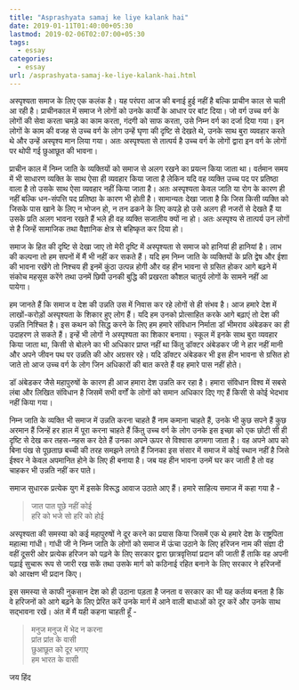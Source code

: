 ```yaml
---
title: "Asprashyata samaj ke liye kalank hai"
date: 2019-01-11T01:40:00+05:30
lastmod: 2019-02-06T02:07:00+05:30
tags:
  - essay
categories:
  - essay
url: /asprashyata-samaj-ke-liye-kalank-hai.html
---
```


अस्पृश्यता समाज के लिए एक कलंक है। यह परंपरा आज की बनाई हुई नहीं है बल्कि प्राचीन काल से चली आ रही है। प्राचीनकाल में समाज ने लोगों को उनके कार्यों के आधार पर बांट दिया। जो वर्ग उच्च वर्ग के लोगों की सेवा करता चमड़े का काम करता, गंदगी को साफ करता, उसे निम्न वर्ग का दर्जा दिया गया। इन लोगों के काम की वजह से उच्च वर्ग के लोग उन्हें घृणा की दृष्टि से देखते थे, उनके साथ बुरा व्यवहार करते थे और उन्हें अस्पृश्य मान लिया गया। अतः अस्पृश्यता से तात्पर्य है उच्च वर्ग के लोगों द्वारा इन वर्ग के लोगों पर थोपी गई छुआछूत की भावना।

प्राचीन काल में निम्न जाति के व्यक्तियों को समाज से अलग रखने का प्रयत्न किया जाता था। वर्तमान समय में भी साधारण व्यक्ति के साथ ऐसा ही व्यवहार किया जाता है लेकिन यदि वह व्यक्ति उच्च पद पर प्रतिष्ठा वाला है तो उसके साथ ऐसा व्यवहार नहीं किया जाता है। अतः अस्पृश्यता केवल जाति या रोग के कारण ही नहीं बल्कि धन-संपत्ति पद प्रतिष्ठा के कारण भी होती है। सामान्यतः देखा जाता है कि जिस किसी व्यक्ति को जिसके पास खाने के लिए न भोजन हो, न तन ढकने के लिए कपड़े हो उसे अलग ही नजरों से देखते हैं या उसके प्रति अलग भावना रखते हैं भले ही वह व्यक्ति सजातीय क्यों ना हो। अतः अस्पृश्य से तात्पर्य उन लोगों से है जिन्हें सामाजिक तथा वैज्ञानिक क्षेत्र से बहिष्कृत कर दिया हो।

समाज के हित की दृष्टि से देखा जाए तो मेरी दृष्टि में अस्पृश्यता से समाज को हानियां ही हानियां है। लाभ की कल्पना तो हम सपनों में मैं भी नहीं कर सकते हैं। यदि हम निम्न जाति के व्यक्तियों के प्रति द्वेष और ईशा की भावना रखेंगे तो निश्चय ही इनमें कुंठा उत्पन्न होगी और वह हीन भावना से ग्रसित होकर आगे बढ़ने में संकोच महसूस करेंगे तथा उनमें छिपी उनकी बुद्धि की प्रखरता कौशल चातुर्य लोगों के सामने नहीं आ पायेगा।

हम जानते हैं कि समाज व देश की उन्नति उस में निवास कर रहे लोगों से ही संभव है। आज हमारे देश में लाखों-करोड़ों अस्पृश्यता के शिकार हुए लोग हैं। यदि हम उनको प्रोत्साहित करके आगे बढ़ाएं तो देश की उन्नति निश्चित है। इस कथन को सिद्ध करने के लिए हम हमारे संविधान निर्माता डॉ भीमराव अंबेडकर का ही उदाहरण ले सकते हैं। इन्हें भी लोगों ने अस्पृश्यता का शिकार बनाया। स्कूल में इनके साथ बुरा व्यवहार किया जाता था, किसी से बोलने का भी अधिकार प्राप्त नहीं था किंतु डॉक्टर अंबेडकर जी ने हार नहीं मानी और अपने जीवन पथ पर उन्नति की ओर अग्रसर रहे। यदि डॉक्टर अंबेडकर भी इस हीन भावना से ग्रसित हो जाते तो आज उच्च वर्ग के लोग जिन अधिकारों की बात करते हैं वह हमारे पास नहीं होते।

डॉ अंबेडकर जैसे महापुरुषों के कारण ही आज हमारा देश उन्नति कर रहा है। हमारा संविधान विश्व में सबसे लंबा और लिखित संविधान है जिसमें सभी वर्गों के लोगों को समान अधिकार दिए गए हैं किसी से कोई भेदभाव नहीं किया गया।

निम्न जाति के व्यक्ति भी समाज में उन्नति करना चाहते हैं नाम कमाना चाहते हैं, उनके भी कुछ सपने हैं कुछ अरमान हैं जिन्हें हर हाल में पूरा करना चाहते हैं किंतु उच्च वर्ग के लोग उनके इस इच्छा को एक छोटी सी ही दृष्टि से देख कर तहस-नहस कर देते हैं उनका अपने ऊपर से विश्वास डगमगा जाता है। वह अपने आप को बिना पंख से पूछताछ बच्ची की तरह समझने लगते हैं जिनका इस संसार में समाज में कोई स्थान नहीं है जिसे ईश्वर ने केवल अपमानित होने के लिए ही बनाया है। जब यह हीन भावना उनमें घर कर जाती है तो वह चाहकर भी उन्नति नहीं कर पाते।

समाज सुधारक प्रत्येक युग में इसके विरूद्ध आवाज उठाते आए हैं। हमारे साहित्य समाज में कहा गया है - 

>जात पात पूछे नहीं कोई  
हरि को भजे सो हरि को होई

अस्पृश्यता की समस्या को कई महापुरुषों ने दूर करने का प्रयास किया जिसमें एक थे हमारे देश के राष्ट्रपिता महात्मा गांधी। गांधी जी ने निम्न जाति के लोगों को समाज में ऊंचा उठाने के लिए हरिजन नाम की संज्ञा दी वहीं दूसरी ओर प्रत्येक हरिजन को पढ़ने के लिए सरकार द्वारा छात्रवृत्तियां प्रदान की जाती हैं ताकि वह अपनी पढ़ाई सुचारू रूप से जारी रख सकें तथा उसके मार्ग को कठिनाई रहित बनाने के लिए सरकार ने हरिजनों को आरक्षण भी प्रदान किए।

इस समस्या से काफी नुकसान देश को ही उठाना पड़ता है जनता व सरकार का भी यह कर्तव्य बनता है कि वे हरिजनों को आगे बढ़ने के लिए प्रेरित करें उनके मार्ग में आने वाली बाधाओं को दूर करें और उनके साथ सद्भावना रखें। अंत में मैं यही कहना चाहती हूँ -

>मनुज मनुज में भेद न करना  
प्रांत प्रांत के वासी  
छुआछूत को दूर भगाए  
हम भारत के वासी  

जय हिंद
